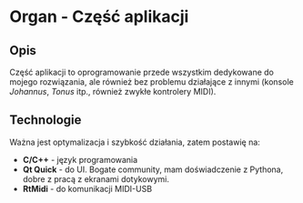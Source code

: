 # Organ - Część aplikacji

## Opis
Część aplikacji to oprogramowanie przede wszystkim dedykowane do mojego rozwiązania, ale również bez problemu działające z innymi (konsole *Johannus*, *Tonus* itp., również zwykłe kontrolery MIDI).

## Technologie
Ważna jest optymalizacja i szybkość działania, zatem postawię na:
- **C/C++** - język programowania
- **Qt Quick** - do UI. Bogate community, mam doświadczenie z Pythona, dobre z pracą z ekranami dotykowymi.
- **RtMidi** - do komunikacji MIDI-USB